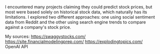 I encountered many projects claiming they could predict stock prices, but most were based solely on historical stock data, which naturally has its limitations. I explored two different approaches: one using social sentiment data from Reddit and the other using search engine trends to compare against a company's stock price.

My sources: 
https://swaggystocks.com/ 
https://site.financialmodelingprep.com/
https://explodingtopics.com/
OpenAI API

